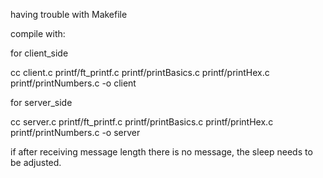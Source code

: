 having trouble with Makefile

compile with:

for client_side

cc client.c printf/ft_printf.c printf/printBasics.c printf/printHex.c printf/printNumbers.c -o client

for server_side

cc server.c printf/ft_printf.c printf/printBasics.c printf/printHex.c printf/printNumbers.c -o server

if after receiving message length there is no message, the sleep needs to be adjusted.